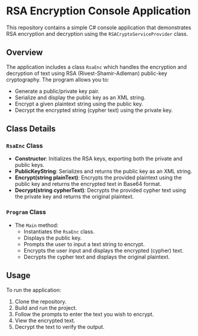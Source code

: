 # RSA Encryption Console Application

This repository contains a simple C# console application that demonstrates RSA encryption and decryption using the `RSACryptoServiceProvider` class.

## Overview

The application includes a class `RsaEnc` which handles the encryption and decryption of text using RSA (Rivest-Shamir-Adleman) public-key cryptography. The program allows you to:

- Generate a public/private key pair.
- Serialize and display the public key as an XML string.
- Encrypt a given plaintext string using the public key.
- Decrypt the encrypted string (cypher text) using the private key.

## Class Details

### `RsaEnc` Class

- **Constructor**: Initializes the RSA keys, exporting both the private and public keys.
- **PublicKeyString**: Serializes and returns the public key as an XML string.
- **Encrypt(string plainText)**: Encrypts the provided plaintext using the public key and returns the encrypted text in Base64 format.
- **Decrypt(string cypherText)**: Decrypts the provided cypher text using the private key and returns the original plaintext.

### `Program` Class

- The `Main` method:
  - Instantiates the `RsaEnc` class.
  - Displays the public key.
  - Prompts the user to input a text string to encrypt.
  - Encrypts the user input and displays the encrypted (cypher) text.
  - Decrypts the cypher text and displays the original plaintext.

## Usage

To run the application:

1. Clone the repository.
2. Build and run the project.
3. Follow the prompts to enter the text you wish to encrypt.
4. View the encrypted text.
5. Decrypt the text to verify the output.
